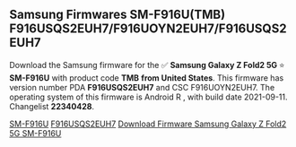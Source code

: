 <h2>Samsung Firmwares SM-F916U(TMB) F916USQS2EUH7/F916UOYN2EUH7/F916USQS2EUH7</h2>
Download the Samsung firmware for the ✅ <strong>Samsung Galaxy Z Fold2 5G </strong> ⭐ <strong>SM-F916U</strong> with product code <strong>TMB</strong> <strong> from United States</strong>. This firmware has version number PDA <strong>F916USQS2EUH7</strong> and CSC F916UOYN2EUH7. The operating system of this firmware is Android R , with build date 2021-09-11. Changelist <strong>22340428</strong>.


[SM-F916U](https://samfirm.shop/samsung/model/SM-F916U)
[F916USQS2EUH7](https://samfirm.shop/samsung/pda/F916USQS2EUH7)
[Download Firmware Samsung Galaxy Z Fold2 5G SM-F916U](https://samfirm.shop/samsung/firmware/455850)
